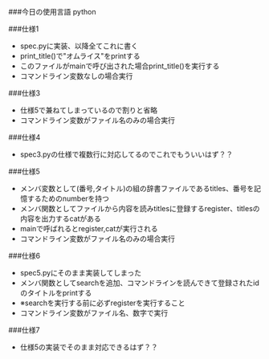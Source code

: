 ###今日の使用言語
python


###仕様1
* spec.pyに実装、以降全てこれに書く
* print_title()で"オムライス"をprintする
* このファイルがmainで呼び出された場合print_title()を実行する
* コマンドライン変数なしの場合実行

###仕様3
* 仕様5で兼ねてしまっているので割りと省略
* コマンドライン変数がファイル名のみの場合実行


###仕様4
* spec3.pyの仕様で複数行に対応してるのでこれでもういいはず？？


###仕様5
* メンバ変数として(番号,タイトル)の組の辞書ファイルであるtitles、番号を記憶するためのnumberを持つ
* メンバ関数としてファイルから内容を読みtitlesに登録するregister、titlesの内容を出力するcatがある
* mainで呼ばれるとregister,catが実行される
* コマンドライン変数がファイル名のみの場合実行


###仕様6
* spec5.pyにそのまま実装してしまった
* メンバ関数としてsearchを追加、コマンドラインを読んできて登録されたidのタイトルをprintする
* ※searchを実行する前に必ずregisterを実行すること
* コマンドライン変数がファイル名、数字で実行

###仕様7
* 仕様5の実装でそのまま対応できるはず？？